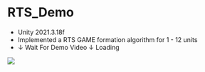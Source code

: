 # RTS_Demo
* Unity 2021.3.18f
* Implemented a RTS GAME formation algorithm for 1 - 12 units
* ↓ Wait For Demo Video ↓ Loading
<img src="/MyRTS/RTS.gif">

